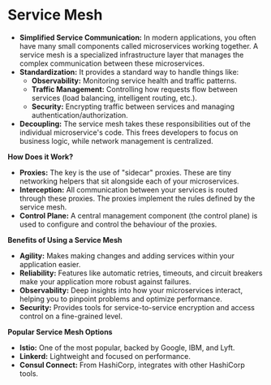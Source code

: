 # Service Mesh

- **Simplified Service Communication:** In modern applications, you often have many small components called microservices working together. A service mesh is a specialized infrastructure layer that manages the complex communication between these microservices.
- **Standardization:** It provides a standard way to handle things like:
  - **Observability:** Monitoring service health and traffic patterns.
  - **Traffic Management:** Controlling how requests flow between services (load balancing, intelligent routing, etc.).
  - **Security:** Encrypting traffic between services and managing authentication/authorization.
- **Decoupling:** The service mesh takes these responsibilities out of the individual microservice's code. This frees developers to focus on business logic, while network management is centralized.

**How Does it Work?**

- **Proxies:** The key is the use of "sidecar" proxies. These are tiny networking helpers that sit alongside each of your microservices.
- **Interception:** All communication between your services is routed through these proxies. The proxies implement the rules defined by the service mesh.
- **Control Plane:** A central management component (the control plane) is used to configure and control the behaviour of the proxies.

**Benefits of Using a Service Mesh**

- **Agility:** Makes making changes and adding services within your application easier.
- **Reliability:** Features like automatic retries, timeouts, and circuit breakers make your application more robust against failures.
- **Observability:** Deep insights into how your microservices interact, helping you to pinpoint problems and optimize performance.
- **Security:** Provides tools for service-to-service encryption and access control on a fine-grained level.

**Popular Service Mesh Options**

- **Istio:** One of the most popular, backed by Google, IBM, and Lyft.
- **Linkerd:** Lightweight and focused on performance.
- **Consul Connect:** From HashiCorp, integrates with other HashiCorp tools.
